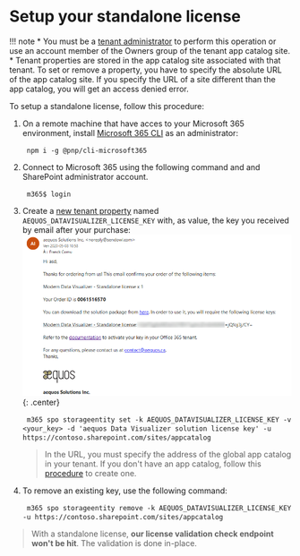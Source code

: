 # Setup your standalone license

!!! note
    * You must be a [tenant administrator](https://docs.microsoft.com/en-us/sharepoint/dev/spfx/tenant-properties?tabs=sprest#setwrite-tenant-properties) to perform this operation or use an account member of the Owners group of the tenant app catalog site.
    * Tenant properties are stored in the app catalog site associated with that tenant. To set or remove a property, you have to specify the absolute URL of the app catalog site. If you specify the URL of a site different than the app catalog, you will get an access denied error.

To setup a standalone license, follow this procedure:

1. On a remote machine that have acces to your Microsoft 365 environment, install [Microsoft 365 CLI](https://pnp.github.io/cli-microsoft365/) as an administrator:

        npm i -g @pnp/cli-microsoft365

2. Connect to Microsoft 365 using the following command and and SharePoint administrator account.

        m365$ login

2. Create a [new tenant property](https://pnp.github.io/cli-microsoft365/cmd/spo/storageentity/storageentity-set/) named `AEQUOS_DATAVISUALIZER_LICENSE_KEY` with, as value, the key you received by email after your purchase:
        !["License mail"](./assets/license_mail.png){: .center}

        m365 spo storageentity set -k AEQUOS_DATAVISUALIZER_LICENSE_KEY -v <your_key> -d 'aequos Data Visualizer solution license key' -u https://contoso.sharepoint.com/sites/appcatalog

    > In the URL, you must specify the address of the global app catalog in your tenant. If you don't have an app catalog, follow this [procedure](https://docs.microsoft.com/en-us/sharepoint/use-app-catalog) to create one.

2. To remove an existing key, use the following command:

        m365 spo storageentity remove -k AEQUOS_DATAVISUALIZER_LICENSE_KEY -u https://contoso.sharepoint.com/sites/appcatalog

> With a standalone license, **our license validation check endpoint won't be hit**. The validation is done in-place.